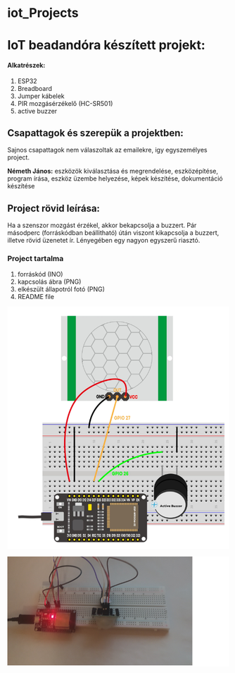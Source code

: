# iot_Projects
# IoT beadandóra készített projekt:

#### Alkatrészek:

1. ESP32
2. Breadboard
3. Jumper kábelek
4. PIR mozgásérzékelő (HC-SR501)
5. active buzzer 

## Csapattagok és szerepük a projektben:

Sajnos csapattagok nem válaszoltak az emailekre, igy egyszemélyes project.

 **Németh János:**
eszközök kiválasztása és megrendelése, eszközépítése, program írása, eszköz üzembe helyezése, képek készítése, dokumentáció készítése

## Project rövid leírása:

Ha a szenszor mozgást érzékel, akkor bekapcsolja a buzzert. Pár másodperc (forráskódban beállitható) útán viszont kikapcsolja a buzzert, illetve rövid üzenetet ír. 
Lényegében egy nagyon egyszerű riasztó.

### Project tartalma
1. forráskód (INO)
2. kapcsolás ábra (PNG)
3. elkészült állapotról fotó (PNG)
4. README file


![image](https://github.com/jani911/iot_Projects/blob/main/bekotes_abra.png?raw=true)


![image](https://github.com/jani911/iot_Projects/blob/main/1.png?raw=true)
